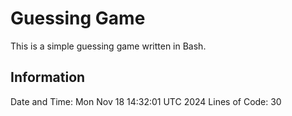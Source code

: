 # Guessing Game
This is a simple guessing game written in Bash.
## Information
Date and Time: Mon Nov 18 14:32:01 UTC 2024
Lines of Code: 30
